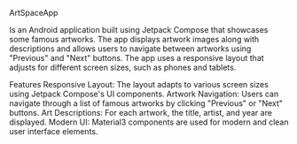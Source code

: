ArtSpaceApp

Is an Android application built using Jetpack Compose that showcases some famous artworks. The app displays artwork images along with descriptions and allows users to navigate between artworks using "Previous" and "Next" buttons. The app uses a responsive layout that adjusts for different screen sizes, such as phones and tablets.

Features
Responsive Layout: The layout adapts to various screen sizes using Jetpack Compose's UI components.
Artwork Navigation: Users can navigate through a list of famous artworks by clicking "Previous" or "Next" buttons.
Art Descriptions: For each artwork, the title, artist, and year are displayed.
Modern UI: Material3 components are used for modern and clean user interface elements.

